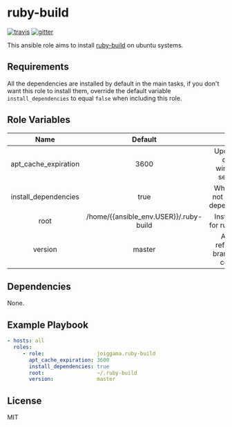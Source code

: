ruby-build
=========

[![travis](https://img.shields.io/travis/joiggama/ansible-ruby-build/master.svg)](https://travis-ci.org/joiggama/ansible-ruby-build)
[![gitter](https://badges.gitter.im/Join%20Chat.svg)](https://gitter.im/joiggama/ansible-ruby-build)

This ansible role aims to install [ruby-build](https://github.com/sstephenson/ruby-build) on ubuntu systems.

Requirements
------------

All the dependencies are installed by default in the main tasks, if you don't want this role to install them, override the default variable `install_dependencies` to equal `false` when including this role.


Role Variables
--------------

| Name                 | Default                                |                                        |
|:--------------------:|:--------------------------------------:|:--------------------------------------:|
| apt_cache_expiration | 3600                                   | Update apt cache window in seconds     |
| install_dependencies | true                                   | Whether or not to install dependencies |
| root                 | /home/{{ansible_env.USER}}/.ruby-build | Install path for ruby-build            |
| version              | master                                 | Any git reference: branch, tag, commit |

Dependencies
------------

None.

Example Playbook
----------------

```yml
- hosts: all
  roles:
     - role:                 joiggama.ruby-build
       apt_cache_expiration: 3600
       install_dependencies: true
       root:                 ~/.ruby-build
       version:              master
```

License
-------

MIT
